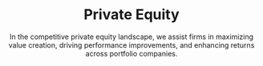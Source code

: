 ---
layout: industry
order: 1
title: Private Equity
subtitle: "In the competitive private equity landscape, we assist firms in maximizing value creation, driving performance improvements, and enhancing returns across portfolio companies."
intro: "SLKone partners with private equity firms to maximize value creation throughout the investment lifecycle. We bring a unique blend of strategic insight and operational expertise to drive performance improvements, accelerate growth, and enhance returns across portfolio companies."
blurb-intro: "Unlock the potential of your private equity investments with SLKone's expert guidance and innovative strategies."
landscape-title: "The Private Equity Landscape"
landscape-intro: "The private equity landscape is characterized by:"
landscape:
  - "Increasing competition for quality assets"
  - "Pressure to generate returns in a low-yield environment"
  - "Growing importance of operational value creation"
  - "Rising interest rates and economic uncertainty"
  - "Emphasis on ESG considerations in investment decisions"
landscape-conclusion: "These factors necessitate a more hands-on, value-driven approach to portfolio management."
approach-title: "Our Approach"
approach-intro: "SLKone's methodology is tailored to the unique challenges of private equity, focusing on:"
approach:
  - "Value Creation Planning: Developing actionable roadmaps for EBITDA growth"
  - "Operational Due Diligence: Identifying improvement opportunities pre-acquisition"
  - "Post-Merger Integration: Ensuring smooth transitions and quick wins"
  - "Performance Optimization: Driving operational excellence across portfolio companies"
  - "Exit Readiness: Maximizing value in preparation for exit"
why_choose:
  - "End-to-End Expertise: Comprehensive support across the entire M&A lifecycle."
  - "Hands-On Approach: Working alongside your team for successful implementation."
  - "Cross-Industry Experience: Insights from a wide range of industries to enhance your processes."
  - "Data-Driven Decisions: Leveraging advanced analytics for strategic insights."
  - "Value Creation Focus: Strategies designed to maximize value and achieve synergy targets."
  - "Customized Solutions: Tailored approaches recognizing unique transaction needs."
  - "Change Management Specialists: Managing the human side of M&A for smooth transitions."
  - "Rapid Deployment: Quick mobilization to support time-sensitive activities."
cta: "Ready to maximize value across your private equity portfolio? Contact SLKone today to discover how our tailored solutions can accelerate performance and enhance returns."
icon: "fa-solid fa-briefcase"
color: "tangerine"
image: "/assets/images/backgrounds/private-equity.webp"
---